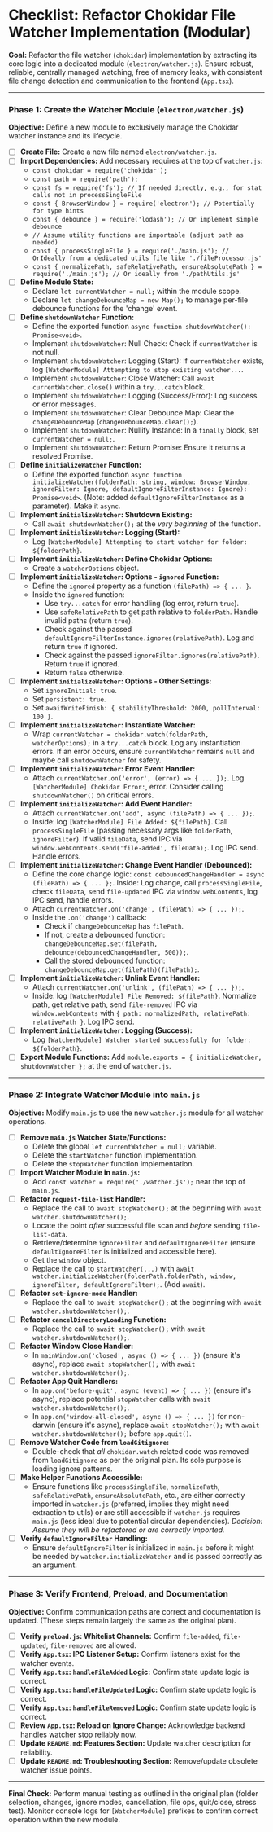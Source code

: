 # Checklist: Refactor Chokidar File Watcher Implementation (Modular)

**Goal:** Refactor the file watcher (`chokidar`) implementation by extracting its core logic into a dedicated module (`electron/watcher.js`). Ensure robust, reliable, centrally managed watching, free of memory leaks, with consistent file change detection and communication to the frontend (`App.tsx`).

---

### **Phase 1: Create the Watcher Module (`electron/watcher.js`)**

**Objective:** Define a new module to exclusively manage the Chokidar watcher instance and its lifecycle.

*   [ ] **Create File:** Create a new file named `electron/watcher.js`.
*   [ ] **Import Dependencies:** Add necessary requires at the top of `watcher.js`:
    *   `const chokidar = require('chokidar');`
    *   `const path = require('path');`
    *   `const fs = require('fs'); // If needed directly, e.g., for stat calls not in processSingleFile`
    *   `const { BrowserWindow } = require('electron'); // Potentially for type hints`
    *   `const { debounce } = require('lodash'); // Or implement simple debounce`
    *   `// Assume utility functions are importable (adjust path as needed)`
    *   `const { processSingleFile } = require('./main.js'); // OrIdeally from a dedicated utils file like './fileProcessor.js'`
    *   `const { normalizePath, safeRelativePath, ensureAbsolutePath } = require('./main.js'); // Or ideally from './pathUtils.js'`
*   [ ] **Define Module State:**
    *   Declare `let currentWatcher = null;` within the module scope.
    *   Declare `let changeDebounceMap = new Map();` to manage per-file debounce functions for the 'change' event.
*   [ ] **Define `shutdownWatcher` Function:**
    *   Define the exported function `async function shutdownWatcher(): Promise<void>`.
    *   Implement `shutdownWatcher`: Null Check: Check if `currentWatcher` is not null.
    *   Implement `shutdownWatcher`: Logging (Start): If `currentWatcher` exists, log `[WatcherModule] Attempting to stop existing watcher...`.
    *   Implement `shutdownWatcher`: Close Watcher: Call `await currentWatcher.close()` within a `try...catch` block.
    *   Implement `shutdownWatcher`: Logging (Success/Error): Log success or error messages.
    *   Implement `shutdownWatcher`: Clear Debounce Map: Clear the `changeDebounceMap` (`changeDebounceMap.clear();`).
    *   Implement `shutdownWatcher`: Nullify Instance: In a `finally` block, set `currentWatcher = null;`.
    *   Implement `shutdownWatcher`: Return Promise: Ensure it returns a resolved Promise.
*   [ ] **Define `initializeWatcher` Function:**
    *   Define the exported function `async function initializeWatcher(folderPath: string, window: BrowserWindow, ignoreFilter: Ignore, defaultIgnoreFilterInstance: Ignore): Promise<void>`. (Note: added `defaultIgnoreFilterInstance` as a parameter). Make it `async`.
*   [ ] **Implement `initializeWatcher`: Shutdown Existing:**
    *   Call `await shutdownWatcher();` at the *very beginning* of the function.
*   [ ] **Implement `initializeWatcher`: Logging (Start):**
    *   Log `[WatcherModule] Attempting to start watcher for folder: ${folderPath}`.
*   [ ] **Implement `initializeWatcher`: Define Chokidar Options:**
    *   Create a `watcherOptions` object.
*   [ ] **Implement `initializeWatcher`: Options - `ignored` Function:**
    *   Define the `ignored` property as a function `(filePath) => { ... }`.
    *   Inside the `ignored` function:
        *   Use `try...catch` for error handling (log error, return `true`).
        *   Use `safeRelativePath` to get path relative to `folderPath`. Handle invalid paths (return `true`).
        *   Check against the passed `defaultIgnoreFilterInstance.ignores(relativePath)`. Log and return `true` if ignored.
        *   Check against the passed `ignoreFilter.ignores(relativePath)`. Return `true` if ignored.
        *   Return `false` otherwise.
*   [ ] **Implement `initializeWatcher`: Options - Other Settings:**
    *   Set `ignoreInitial: true`.
    *   Set `persistent: true`.
    *   Set `awaitWriteFinish: { stabilityThreshold: 2000, pollInterval: 100 }`.
*   [ ] **Implement `initializeWatcher`: Instantiate Watcher:**
    *   Wrap `currentWatcher = chokidar.watch(folderPath, watcherOptions);` in a `try...catch` block. Log any instantiation errors. If an error occurs, ensure `currentWatcher` remains `null` and maybe call `shutdownWatcher` for safety.
*   [ ] **Implement `initializeWatcher`: Error Event Handler:**
    *   Attach `currentWatcher.on('error', (error) => { ... });`. Log `[WatcherModule] Chokidar Error:`, error. Consider calling `shutdownWatcher()` on critical errors.
*   [ ] **Implement `initializeWatcher`: Add Event Handler:**
    *   Attach `currentWatcher.on('add', async (filePath) => { ... });`.
    *   Inside: log `[WatcherModule] File Added: ${filePath}`. Call `processSingleFile` (passing necessary args like `folderPath`, `ignoreFilter`). If valid `fileData`, send IPC via `window.webContents.send('file-added', fileData);`. Log IPC send. Handle errors.
*   [ ] **Implement `initializeWatcher`: Change Event Handler (Debounced):**
    *   Define the core change logic: `const debouncedChangeHandler = async (filePath) => { ... };`. Inside: Log change, call `processSingleFile`, check `fileData`, send `file-updated` IPC via `window.webContents`, log IPC send, handle errors.
    *   Attach `currentWatcher.on('change', (filePath) => { ... });`.
    *   Inside the `.on('change')` callback:
        *   Check if `changeDebounceMap` has `filePath`.
        *   If not, create a debounced function: `changeDebounceMap.set(filePath, debounce(debouncedChangeHandler, 500));`.
        *   Call the stored debounced function: `changeDebounceMap.get(filePath)(filePath);`.
*   [ ] **Implement `initializeWatcher`: Unlink Event Handler:**
    *   Attach `currentWatcher.on('unlink', (filePath) => { ... });`.
    *   Inside: log `[WatcherModule] File Removed: ${filePath}`. Normalize path, get relative path, send `file-removed` IPC via `window.webContents` with `{ path: normalizedPath, relativePath: relativePath }`. Log IPC send.
*   [ ] **Implement `initializeWatcher`: Logging (Success):**
    *   Log `[WatcherModule] Watcher started successfully for folder: ${folderPath}`.
*   [ ] **Export Module Functions:** Add `module.exports = { initializeWatcher, shutdownWatcher };` at the end of `watcher.js`.

---

### **Phase 2: Integrate Watcher Module into `main.js`**

**Objective:** Modify `main.js` to use the new `watcher.js` module for all watcher operations.

*   [ ] **Remove `main.js` Watcher State/Functions:**
    *   Delete the global `let currentWatcher = null;` variable.
    *   Delete the `startWatcher` function implementation.
    *   Delete the `stopWatcher` function implementation.
*   [ ] **Import Watcher Module in `main.js`:**
    *   Add `const watcher = require('./watcher.js');` near the top of `main.js`.
*   [ ] **Refactor `request-file-list` Handler:**
    *   Replace the call to `await stopWatcher();` at the beginning with `await watcher.shutdownWatcher();`.
    *   Locate the point *after* successful file scan and *before* sending `file-list-data`.
    *   Retrieve/determine `ignoreFilter` and `defaultIgnoreFilter` (ensure `defaultIgnoreFilter` is initialized and accessible here).
    *   Get the `window` object.
    *   Replace the call to `startWatcher(...)` with `await watcher.initializeWatcher(folderPath.folderPath, window, ignoreFilter, defaultIgnoreFilter);`. (Add `await`).
*   [ ] **Refactor `set-ignore-mode` Handler:**
    *   Replace the call to `await stopWatcher();` at the beginning with `await watcher.shutdownWatcher();`.
*   [ ] **Refactor `cancelDirectoryLoading` Function:**
    *   Replace the call to `await stopWatcher();` with `await watcher.shutdownWatcher();`.
*   [ ] **Refactor Window Close Handler:**
    *   In `mainWindow.on('closed', async () => { ... })` (ensure it's async), replace `await stopWatcher();` with `await watcher.shutdownWatcher();`.
*   [ ] **Refactor App Quit Handlers:**
    *   In `app.on('before-quit', async (event) => { ... })` (ensure it's async), replace potential `stopWatcher` calls with `await watcher.shutdownWatcher();`.
    *   In `app.on('window-all-closed', async () => { ... })` for non-darwin (ensure it's async), replace `await stopWatcher();` with `await watcher.shutdownWatcher();` before `app.quit()`.
*   [ ] **Remove Watcher Code from `loadGitignore`:**
    *   Double-check that *all* `chokidar.watch` related code was removed from `loadGitignore` as per the original plan. Its sole purpose is loading ignore patterns.
*   [ ] **Make Helper Functions Accessible:**
    *   Ensure functions like `processSingleFile`, `normalizePath`, `safeRelativePath`, `ensureAbsolutePath`, etc., are either correctly imported in `watcher.js` (preferred, implies they might need extraction to utils) or are still accessible if `watcher.js` requires `main.js` (less ideal due to potential circular dependencies). *Decision: Assume they will be refactored or are correctly imported.*
*   [ ] **Verify `defaultIgnoreFilter` Handling:**
    *   Ensure `defaultIgnoreFilter` is initialized in `main.js` before it might be needed by `watcher.initializeWatcher` and is passed correctly as an argument.

---

### **Phase 3: Verify Frontend, Preload, and Documentation**

**Objective:** Confirm communication paths are correct and documentation is updated. (These steps remain largely the same as the original plan).

*   [ ] **Verify `preload.js`: Whitelist Channels:** Confirm `file-added`, `file-updated`, `file-removed` are allowed.
*   [ ] **Verify `App.tsx`: IPC Listener Setup:** Confirm listeners exist for the watcher events.
*   [ ] **Verify `App.tsx`: `handleFileAdded` Logic:** Confirm state update logic is correct.
*   [ ] **Verify `App.tsx`: `handleFileUpdated` Logic:** Confirm state update logic is correct.
*   [ ] **Verify `App.tsx`: `handleFileRemoved` Logic:** Confirm state update logic is correct.
*   [ ] **Review `App.tsx`: Reload on Ignore Change:** Acknowledge backend handles watcher stop reliably now.
*   [ ] **Update `README.md`: Features Section:** Update watcher description for reliability.
*   [ ] **Update `README.md`: Troubleshooting Section:** Remove/update obsolete watcher issue points.

---

**Final Check:** Perform manual testing as outlined in the original plan (folder selection, changes, ignore modes, cancellation, file ops, quit/close, stress test). Monitor console logs for `[WatcherModule]` prefixes to confirm correct operation within the new module.